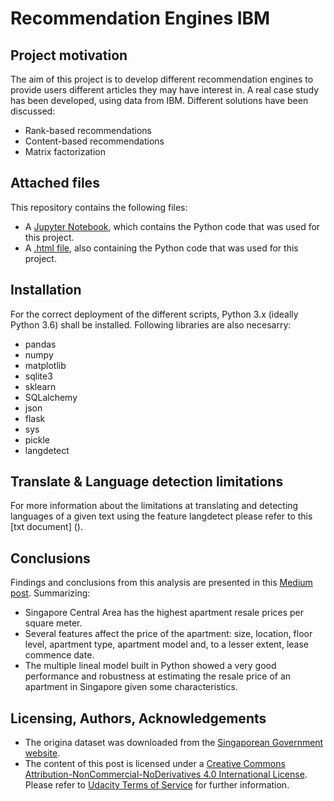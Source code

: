 
# Recommendation Engines IBM
## Project motivation
The aim of this project is to develop different recommendation engines to provide users different articles they may have interest in. A real case study has been developed, using data from IBM. Different solutions have been discussed:

* Rank-based recommendations
* Content-based recommendations
* Matrix factorization

## Attached files
This repository contains the following files:
* A [Jupyter Notebook](https://github.com/Luis-Conti/Udacity-Data-Scientist/blob/main/Recommendation-Engines-IBM/Recommendations_with_IBM.ipynb), which contains the Python code that was used for this project.
* A [.html file](https://github.com/Luis-Conti/Udacity-Data-Scientist/blob/main/Recommendation-Engines-IBM/Recommendations_with_IBM.html), also containing the Python code that was used for this project.

  
## Installation
For the correct deployment of the different scripts, Python 3.x (ideally Python 3.6) shall be installed. Following libraries are also necesarry:
  * pandas
  * numpy
  * matplotlib
  * sqlite3
  * sklearn
  * SQLalchemy
  * json
  * flask
  * sys 
  * pickle
  * langdetect  
  
## Translate & Language detection limitations
For more information about the limitations at translating and detecting languages of a given text using the feature langdetect please refer to this [txt document] ().



## Conclusions
Findings and conclusions from this analysis are presented in this [Medium post](https://luis-conti-gz.medium.com/singapore-apartment-resale-prices-analysis-1105770b3015). 
Summarizing:
* Singapore Central Area has the highest apartment resale prices per square meter.
* Several features affect the price of the apartment: size, location, floor level, apartment type, apartment model and, to a lesser extent, lease commence date.
* The multiple lineal model built in Python showed a very good performance and robustness at estimating the resale price of an apartment in Singapore given some characteristics.

## Licensing, Authors, Acknowledgements
* The origina dataset was downloaded from the [Singaporean Government website](https://data.gov.sg/dataset/resale-flat-prices?resource_id=42ff9cfe-abe5-4b54-beda-c88f9bb438ee).
* The content of this post is licensed under a [Creative Commons Attribution-NonCommercial-NoDerivatives 4.0 International License](https://creativecommons.org/licenses/by-nc-nd/4.0/). Please refer to [Udacity Terms of Service](https://www.udacity.com/legal) for further information.
